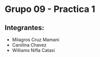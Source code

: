 # Grupo 09 - Practica 1
## Integrantes:
* Milagros Cruz Mamani 
* Carolina Chavez
* Williams Nifla Catasi
